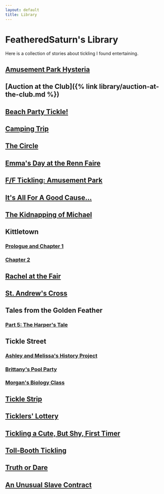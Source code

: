 ```yaml
---
layout: default
title: Library
---
```


# FeatheredSaturn's Library

Here is a collection of stories about tickling I found entertaining.

## [Amusement Park Hysteria](/library/amusement-park-hysteria.html)

## [Auction at the Club]({% link library/auction-at-the-club.md %})

## [Beach Party Tickle!](/library/beach-party-tickle.html)

## [Camping Trip](/library/camping-trip.html)

## [The Circle](/library/circle.html)

## [Emma's Day at the Renn Faire](/library/emmas-day-at-the-renn-faire.html)

## [F/F Tickling: Amusement Park](/library/ff-tickling-amusement-park.html)

## [It's All For A Good Cause...](/library/its-all-for-a-good-cause.html)

## [The Kidnapping of Michael](/library/kidnapping-of-michael.html)

## Kittletown

### [Prologue and Chapter 1](/library/kittletown/part-one.html)

### [Chapter 2](/library/kittletown/part-two.html)

## [Rachel at the Fair](/library/rachel-at-the-fair.html)

## [St. Andrew's Cross](/library/st-andrews-cross.html)

## Tales from the Golden Feather

### [Part 5: The Harper's Tale](/library/tales-from-the-golden-feather/harpers-tale.html)

## Tickle Street

### [Ashley and Melissa's History Project](/library/tickle-street/ashley-and-melissas-history-project.html)

### [Brittany's Pool Party](/library/tickle-street/brittanys-pool-party.html)

### [Morgan's Biology Class](/library/tickle-street/morgans-biology-class.html)

## [Tickle Strip](/library/tickle-strip.html)

## [Ticklers' Lottery](/library/ticklers-lottery.html)

## [Tickling a Cute, But Shy, First Timer](/library/tickling-a-cute-but-shy-first-timer.html)

## [Toll-Booth Tickling](/library/toll-booth-tickling.html)

## [Truth or Dare](/library/truth-or-dare.html)

## [An Unusual Slave Contract](/library/unusual-slave-contract.html)